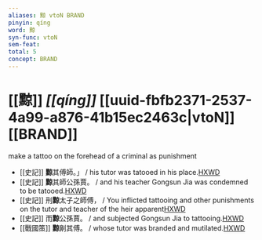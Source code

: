 ```yaml
---
aliases: 黥 vtoN BRAND
pinyin: qíng
word: 黥
syn-func: vtoN
sem-feat: 
total: 5
concept: BRAND 
---
```

# [[黥]] *[[qíng]]*  [[uuid-fbfb2371-2537-4a99-a876-41b15ec2463c|vtoN]] [[BRAND]]
make a tattoo on the forehead of a criminal as punishment
 - [[史記]] **黥**其傅師。」 / his tutor was tatooed in his place.[HXWD](https://hxwd.org/textview.html?location=KR2a0001_tls_005-244a.15)
 - [[史記]] **黥**其師公孫賈。 / and his teacher Gongsun Jia was condemned to be tatooed.[HXWD](https://hxwd.org/textview.html?location=KR2a0001_tls_068-6a.12)
 - [[史記]] 刑**黥**太子之師傅， / You inflicted tattooing and other punishments on the tutor and teacher of the heir apparent[HXWD](https://hxwd.org/textview.html?location=KR2a0001_tls_068-9a.107)
 - [[史記]] 而**黥**公孫賈。 / and subjected Gongsun Jia to tattooing.[HXWD](https://hxwd.org/textview.html?location=KR2a0001_tls_068-9a.126)
 - [[戰國策]] **黥**劓其傅。 / whose tutor was branded and mutilated.[HXWD](https://hxwd.org/textview.html?location=KR2e0003_tls_046-1a.13)